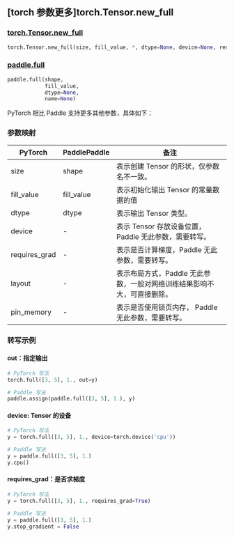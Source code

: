 ## [torch 参数更多]torch.Tensor.new_full

###  [torch.Tensor.new_full](https://pytorch.org/docs/stable/generated/torch.Tensor.new_full.html#torch-tensor-new-full)

```python
torch.Tensor.new_full(size, fill_value, *, dtype=None, device=None, requires_grad=False, layout=torch.strided, pin_memory=False)
```

###  [paddle.full](https://www.paddlepaddle.org.cn/documentation/docs/zh/develop/api/paddle/full_cn.html)

```python
paddle.full(shape,
            fill_value,
            dtype=None,
            name=None)
```

PyTorch 相比 Paddle 支持更多其他参数，具体如下：

### 参数映射

| PyTorch       | PaddlePaddle | 备注                                                         |
| ------------ | ----------- | ----------------------------------------------------------- |
| size          | shape        | 表示创建 Tensor 的形状，仅参数名不一致。                     |
| fill_value    | fill_value   | 表示初始化输出 Tensor 的常量数据的值                         |
| dtype         | dtype        | 表示输出 Tensor 类型。                                       |
| device        | -            | 表示 Tensor 存放设备位置，Paddle 无此参数，需要转写。    |
| requires_grad | -            | 表示是否计算梯度，Paddle 无此参数，需要转写。            |
| layout        | -            | 表示布局方式，Paddle 无此参数，一般对网络训练结果影响不大，可直接删除。 |
| pin_memory    | -            | 表示是否使用锁页内存， Paddle 无此参数，需要转写。       |

### 转写示例

#### out：指定输出

```python
# PyTorch 写法
torch.full([3, 5], 1., out=y)

# Paddle 写法
paddle.assign(paddle.full([3, 5], 1.), y)
```

#### device: Tensor 的设备

```python
# PyTorch 写法
y = torch.full([3, 5], 1., device=torch.device('cpu'))

# Paddle 写法
y = paddle.full([3, 5], 1.)
y.cpu()
```

#### requires_grad：是否求梯度

```python
# PyTorch 写法
y = torch.full([3, 5], 1., requires_grad=True)

# Paddle 写法
y = paddle.full([3, 5], 1.)
y.stop_gradient = False
```
